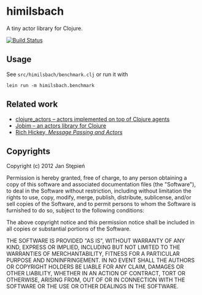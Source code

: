 himilsbach
==========

A tiny actor library for Clojure.

[![Build Status](https://secure.travis-ci.org/jstepien/himilsbach.png?branch=master)](http://travis-ci.org/jstepien/himilsbach)

Usage
-----

See `src/himilsbach/benchmark.clj` or run it with

    lein run -m himilsbach.benchmark

Related work
------------

  - [clojure_actors – actors implemented on top of Clojure agents][ca]
  - [Jobim – an actors library for Clojure][jobim]
  - [Rich Hickey, _Message Passing and Actors_][hickey]

[ca]: https://github.com/bitsai/clojure-actors
[jobim]: https://github.com/antoniogarrote/jobim
[hickey]: http://clojure.org/state#actors

Copyrights
----------

Copyright (c) 2012 Jan Stępień

Permission is hereby granted, free of charge, to any person obtaining
a copy of this software and associated documentation files (the
"Software"), to deal in the Software without restriction, including
without limitation the rights to use, copy, modify, merge, publish,
distribute, sublicense, and/or sell copies of the Software, and to
permit persons to whom the Software is furnished to do so, subject to
the following conditions:

The above copyright notice and this permission notice shall be
included in all copies or substantial portions of the Software.

THE SOFTWARE IS PROVIDED "AS IS", WITHOUT WARRANTY OF ANY KIND,
EXPRESS OR IMPLIED, INCLUDING BUT NOT LIMITED TO THE WARRANTIES OF
MERCHANTABILITY, FITNESS FOR A PARTICULAR PURPOSE AND
NONINFRINGEMENT. IN NO EVENT SHALL THE AUTHORS OR COPYRIGHT HOLDERS BE
LIABLE FOR ANY CLAIM, DAMAGES OR OTHER LIABILITY, WHETHER IN AN ACTION
OF CONTRACT, TORT OR OTHERWISE, ARISING FROM, OUT OF OR IN CONNECTION
WITH THE SOFTWARE OR THE USE OR OTHER DEALINGS IN THE SOFTWARE.
